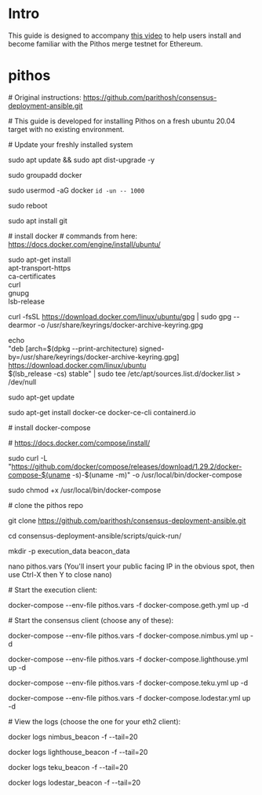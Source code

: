 # Intro

This guide is designed to accompany [this video](https://www.youtube.com/watch?v=mn8ZNrhTzLI) to help users install and become familiar with the Pithos merge testnet for Ethereum.

# pithos

\# Original instructions: https://github.com/parithosh/consensus-deployment-ansible.git

\# This guide is developed for installing Pithos on a fresh ubuntu 20.04 target with no existing environment.

\# Update your freshly installed system

sudo apt update && sudo apt dist-upgrade -y

sudo groupadd docker

sudo usermod -aG docker `id -un -- 1000`

sudo reboot

sudo apt install git

\# install docker
\# commands from here: https://docs.docker.com/engine/install/ubuntu/

sudo apt-get install \
    apt-transport-https \
    ca-certificates \
    curl \
    gnupg \
    lsb-release
    
curl -fsSL https://download.docker.com/linux/ubuntu/gpg | sudo gpg --dearmor -o /usr/share/keyrings/docker-archive-keyring.gpg

echo \
  "deb [arch=$(dpkg --print-architecture) signed-by=/usr/share/keyrings/docker-archive-keyring.gpg] https://download.docker.com/linux/ubuntu \
  $(lsb_release -cs) stable" | sudo tee /etc/apt/sources.list.d/docker.list > /dev/null
  
sudo apt-get update

sudo apt-get install docker-ce docker-ce-cli containerd.io

\# install docker-compose

\# https://docs.docker.com/compose/install/

sudo curl -L "https://github.com/docker/compose/releases/download/1.29.2/docker-compose-$(uname -s)-$(uname -m)" -o /usr/local/bin/docker-compose


sudo chmod +x /usr/local/bin/docker-compose


\# clone the pithos repo

git clone https://github.com/parithosh/consensus-deployment-ansible.git

cd consensus-deployment-ansible/scripts/quick-run/

mkdir -p execution_data beacon_data

nano pithos.vars (You'll insert your public facing IP in the obvious spot, then use Ctrl-X then Y to close nano)


\# Start the execution client:

docker-compose --env-file pithos.vars -f docker-compose.geth.yml up -d
    
\# Start the consensus client (choose any of these):

docker-compose --env-file pithos.vars -f docker-compose.nimbus.yml up -d

docker-compose --env-file pithos.vars -f docker-compose.lighthouse.yml up -d

docker-compose --env-file pithos.vars -f docker-compose.teku.yml up -d

docker-compose --env-file pithos.vars -f docker-compose.lodestar.yml up -d

\# View the logs (choose the one for your eth2 client):

docker logs nimbus_beacon -f --tail=20

docker logs lighthouse_beacon -f --tail=20

docker logs teku_beacon -f --tail=20

docker logs lodestar_beacon -f --tail=20

